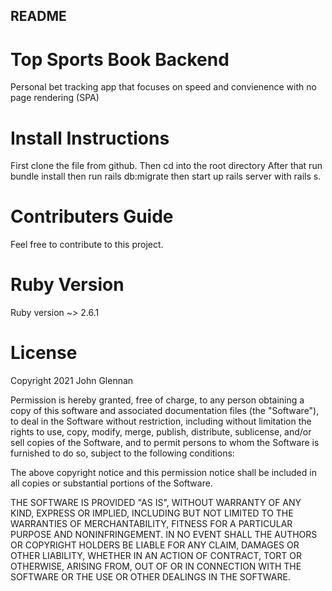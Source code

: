 ## README


# Top Sports Book Backend
Personal bet tracking app that focuses on speed and convienence with no page rendering (SPA)

# Install Instructions
First clone the file from github. Then cd into the root directory After that run bundle install then run rails db:migrate then start up rails server with rails s.

# Contributers Guide
Feel free to contribute to this project.

# Ruby Version

Ruby version ~> 2.6.1

# License
Copyright 2021 John Glennan

Permission is hereby granted, free of charge, to any person obtaining a copy of this software and associated documentation files (the "Software"), to deal in the Software without restriction, including without limitation the rights to use, copy, modify, merge, publish, distribute, sublicense, and/or sell copies of the Software, and to permit persons to whom the Software is furnished to do so, subject to the following conditions:

The above copyright notice and this permission notice shall be included in all copies or substantial portions of the Software.

THE SOFTWARE IS PROVIDED "AS IS", WITHOUT WARRANTY OF ANY KIND, EXPRESS OR IMPLIED, INCLUDING BUT NOT LIMITED TO THE WARRANTIES OF MERCHANTABILITY, FITNESS FOR A PARTICULAR PURPOSE AND NONINFRINGEMENT. IN NO EVENT SHALL THE AUTHORS OR COPYRIGHT HOLDERS BE LIABLE FOR ANY CLAIM, DAMAGES OR OTHER LIABILITY, WHETHER IN AN ACTION OF CONTRACT, TORT OR OTHERWISE, ARISING FROM, OUT OF OR IN CONNECTION WITH THE SOFTWARE OR THE USE OR OTHER DEALINGS IN THE SOFTWARE.
